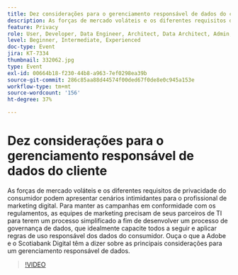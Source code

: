 ```yaml
---
title: Dez considerações para o gerenciamento responsável de dados do cliente
description: As forças de mercado voláteis e os diferentes requisitos de privacidade do consumidor podem apresentar cenários intimidantes para o profissional de marketing digital. Para manter as campanhas em conformidade com os regulamentos, as equipes de marketing precisam de seus parceiros de TI para terem um processo simplificado a fim de desenvolver um processo de governança de dados, que idealmente capacite todos a seguir e aplicar regras de uso responsável dos dados do consumidor. Ouça o que a Adobe e o Scotiabank Digital têm a dizer sobre as principais considerações para um gerenciamento responsável de dados.
feature: Privacy
role: User, Developer, Data Engineer, Architect, Data Architect, Admin, Leader
level: Beginner, Intermediate, Experienced
doc-type: Event
jira: KT-7334
thumbnail: 332062.jpg
type: Event
exl-id: 00664b18-f230-44b8-a963-7ef0298ea39b
source-git-commit: 286c85aa88d44574f00ded67f0de8e0c945a153e
workflow-type: tm+mt
source-wordcount: '156'
ht-degree: 37%

---
```


# Dez considerações para o gerenciamento responsável de dados do cliente

As forças de mercado voláteis e os diferentes requisitos de privacidade do consumidor podem apresentar cenários intimidantes para o profissional de marketing digital. Para manter as campanhas em conformidade com os regulamentos, as equipes de marketing precisam de seus parceiros de TI para terem um processo simplificado a fim de desenvolver um processo de governança de dados, que idealmente capacite todos a seguir e aplicar regras de uso responsável dos dados do consumidor. Ouça o que a Adobe e o Scotiabank Digital têm a dizer sobre as principais considerações para um gerenciamento responsável de dados.

>[!VIDEO](https://video.tv.adobe.com/v/3457051/?learn=on&enablevpops&captions=por_br)
